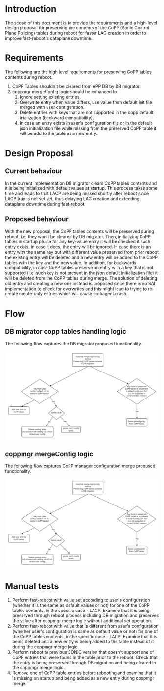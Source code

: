 # Introduction

The scope of this document is to provide the requirements and a high-level design proposal for preserving the contents of the CoPP (Sonic Control Plane Policing) tables during reboot for faster LAG creation in order to improve fast-reboot's dataplane downtime.

# Requirements

The following are the high level requirements for preserving CoPP tables contents during reboot.

1. CoPP Tables shouldn't be cleared from APP DB by DB migrator.
2. coppmgr mergeConfig logic should be enhanced to:
    1. Ignore setting existing entries.
    2. Overwrite entry when value differs, use value from default init file merged with user configuration.
    3. Delete entries with keys that are not supported in the copp default inialization (backward compatibility).
    4. In case an entry exists in user's configuration file or in the default json initialization file while missing from the preserved CoPP table it will be add to the table as a new entry.

# Design Proposal

## Current behaviour

In the current implementation DB migrator clears CoPP tables contents and it is being initialized with default values at startup. This process takes some time and leads to that LACP are being missed shortly after reboot since LACP trap is not set yet, thus delaying LAG creation and extending dataplane downtime during fast-reboot.

## Proposed behaviour

With the new proposal, the CoPP tables contents will be preserved during reboot, i.e. they won't be cleared by DB migrator. Then, initializing CoPP tables in startup phase for any key-value entry it will be checked if such entry exists, in case it does, the entry will be ignored. In case there is an entry with the same key but with different value preserved from prior reboot the existing entry will be deleted and a new entry will be added to the CoPP tables with the key and the new value.
In addition, for backwards compatibility, in case CoPP tables preserve an entry with a key that is not supported (i.e. such key is not present in the json default initialization file) it will be deleted from the CoPP tables during merge.
The solution of deleting old entry and creating a new one instead is proposed since there is no SAI implementation to check for overwrites and this might lead to trying to re-create create-only entries which will cause orchagent crash.

# Flow

## DB migrator copp tables handling logic

The following flow captures the DB migrator propused functionality.

![](/images/copp/coppmgr_merge_logic.png)

## coppmgr mergeConfig logic

The following flow captures CoPP manager configuration merge propused functionality.

![](/images/copp/coppmgr_merge_logic.png)

# Manual tests
1. Perform fast-reboot with value set according to user's configuration (whether it is the same as default values or not) for one of the CoPP tables contents, in the specific case - LACP. Examine that it is being preserved through reboot process including DB migration and preserves the value after coppmgr merge logic without additional set operation.
2. Perform fast-reboot with value that is different from user's configuration (whether user's configuration is same as default value or not) for one of the CoPP tables contents, in the specific case - LACP. Examine that it is being deleted and a new entry is being added to the table instead of it during the coppmgr merge logic.
3. Perform reboot to previous SONiC version that doesn't support one of CoPP entries that were found in the table prior to the reboot. Check that the entry is being preserved through DB migration and being cleared in the coppmgr merge logic.
4. Remove one of CoPP table entries before rebooting and examine that it is missing on startup and being added as a new entry during coppmgr merge.